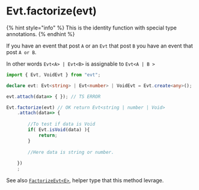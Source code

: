 # Evt.factorize\(evt\)

{% hint style="info" %}
This is the identity function with special type annotations. 
{% endhint %}

If you have an event that post `A` or an `Evt` that post `B` you have an event that post `A or B`.

In other words `Evt<A> | Evt<B>` is assignable to `Evt<A | B >`

```typescript
import { Evt, VoidEvt } from "evt";

declare evt: Evt<string> | Evt<number> | VoidEvt = Evt.create<any>();

evt.attach(data=> { }); // TS ERROR

Evt.factorize(evt) // OK return Evt<string | number | Void>
    .attach(data=> {
    
        //To test if data is Void
        if( Evt.isVoid(data) ){
            return;
        }
        
        //Here data is string or number.
    
    })
    ;
```

See also [`FactorizeEvt<E>`](https://docs.evt.land/api/helpertypes#swapevttype-less-than-e-t-greater-than), helper type that this method levrage.

